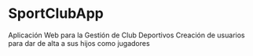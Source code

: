 # SportClubApp
Aplicación Web para la Gestión de Club Deportivos
Creación de usuarios para dar de alta a sus hijos como jugadores 
